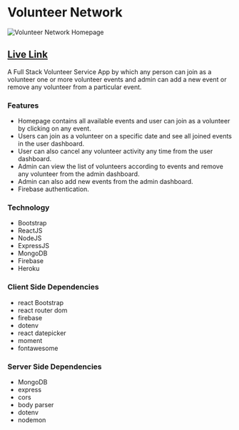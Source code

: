 # Volunteer Network

![Volunteer Network Homepage](https://i.imgur.com/0NyBqwP.png)

## [Live Link](https://ss-volunteer-network.web.app/)

A Full Stack Volunteer Service App by which any person can join as a volunteer one or more volunteer events and admin can add a new event or remove any volunteer from a particular event.

### Features
- Homepage contains all available events and user can join as a volunteer by clicking on any event.
- Users can join as a volunteer on a specific date and see all joined events in the user dashboard.
- User can also cancel any volunteer activity any time from the user dashboard.
- Admin can view the list of volunteers according to events and remove any volunteer from the admin dashboard.
- Admin can also add new events from the admin dashboard.
- Firebase authentication.

### Technology
- Bootstrap
- ReactJS
- NodeJS
- ExpressJS
- MongoDB
- Firebase
- Heroku

### Client Side Dependencies
- react Bootstrap
- react router dom
- firebase
- dotenv
- react datepicker
- moment
- fontawesome

### Server Side Dependencies
- MongoDB
- express
- cors
- body parser
- dotenv
- nodemon